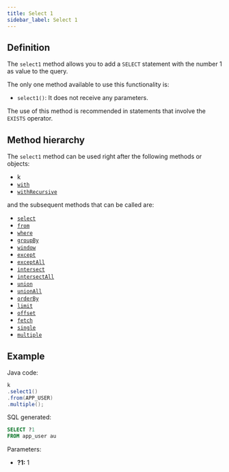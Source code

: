 ```yaml
---
title: Select 1
sidebar_label: Select 1
---
```


## Definition

The `select1` method allows you to add a `SELECT` statement with the number 1 as value to the query.

The only one method available to use this functionality is:

- `select1()`: It does not receive any parameters.

The use of this method is recommended in statements that involve the `EXISTS` operator.

## Method hierarchy

The `select1` method can be used right after the following methods or objects:

- k
- [`with`](/docs/select-statement/with)
- [`withRecursive`](/docs/select-statement/with)

and the subsequent methods that can be called are:

- [`select`](/docs/select-statement/select/)
- [`from`](/docs/select-statement/from/)
- [`where`](/docs/select-statement/where/)
- [`groupBy`](/docs/select-statement/group-by/)
- [`window`](/docs/select-statement/select/)
- [`except`](/docs/select-statement/select/)
- [`exceptAll`](/docs/select-statement/select/)
- [`intersect`](/docs/select-statement/select/)
- [`intersectAll`](/docs/select-statement/select/)
- [`union`](/docs/select-statement/select/)
- [`unionAll`](/docs/select-statement/select/)
- [`orderBy`](/docs/select-statement/order-by/)
- [`limit`](/docs/select-statement/select/)
- [`offset`](/docs/select-statement/select/)
- [`fetch`](/docs/select-statement/select/)
- [`single`](/docs/select-statement/select/)
- [`multiple`](/docs/select-statement/select/)

## Example

Java code:

```java
k
.select1()
.from(APP_USER)
.multiple();
```

SQL generated:

```sql
SELECT ?1
FROM app_user au
```

Parameters:

- **?1:** 1